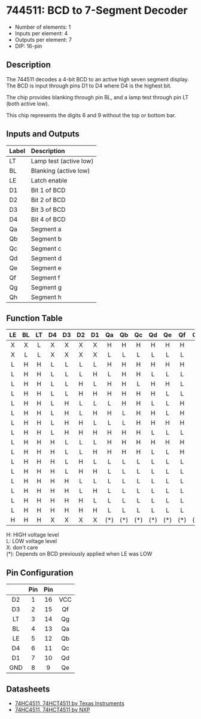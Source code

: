 # 744511: BCD to 7-Segment Decoder

- Number of elements: 1
- Inputs per element: 4
- Outputs per element: 7
- DIP: 16-pin

## Description

The 744511 decodes a 4-bit BCD to an active high seven segment display. The BCD is input through pins D1 to D4 where D4 is the highest bit.

The chip provides blanking through pin BL, and a lamp test through pin LT (both active low).

This chip represents the digits 6 and 9 without the top or bottom bar.

## Inputs and Outputs

| Label | Description                  |
|:----- |:---------------------------- |
| LT    | Lamp test (active low)       |
| BL    | Blanking (active low)        |
| LE    | Latch enable                 |
| D1    | Bit 1 of BCD                 |
| D2    | Bit 2 of BCD                 |
| D3    | Bit 3 of BCD                 |
| D4    | Bit 4 of BCD                 |
| Qa    | Segment a                    |
| Qb    | Segment b                    |
| Qc    | Segment c                    |
| Qd    | Segment d                    |
| Qe    | Segment e                    |
| Qf    | Segment f                    |
| Qg    | Segment g                    |
| Qh    | Segment h                    |

## Function  Table

| LE  | BL  | LT  | D4 | D3 | D2 | D1 | Qa  | Qb  | Qc  | Qd  | Qe  | Qf  | Qg  | Display |
|:---:|:---:|:---:|:--:|:--:|:--:|:--:|:---:|:---:|:---:|:---:|:---:|:---:|:---:|:-------:|
| X   | X   | L   | X  | X  | X  | X  | H   | H   | H   | H   | H   | H   | H   | 8       |
| X   | L   | L   | X  | X  | X  | X  | L   | L   | L   | L   | L   | L   | L   | Blank   |
| L   | H   | H   | L  | L  | L  | L  | H   | H   | H   | H   | H   | H   | L   | 0       |
| L   | H   | H   | L  | L  | L  | H  | L   | H   | H   | L   | L   | L   | L   | 1       |
| L   | H   | H   | L  | L  | H  | L  | H   | H   | L   | H   | H   | L   | H   | 2       |
| L   | H   | H   | L  | L  | H  | H  | H   | H   | H   | H   | L   | L   | H   | 3       |
| L   | H   | H   | L  | H  | L  | L  | L   | H   | H   | L   | L   | H   | H   | 4       |
| L   | H   | H   | L  | H  | L  | H  | H   | L   | H   | H   | L   | H   | H   | 5       |
| L   | H   | H   | L  | H  | H  | L  | L   | L   | H   | H   | H   | H   | H   | 6       |
| L   | H   | H   | L  | H  | H  | H  | H   | H   | H   | L   | L   | L   | L   | 7       |
| L   | H   | H   | H  | L  | L  | L  | H   | H   | H   | H   | H   | H   | H   | 8       |
| L   | H   | H   | H  | L  | L  | H  | H   | H   | H   | L   | L   | H   | H   | 9       |
| L   | H   | H   | H  | L  | H  | L  | L   | L   | L   | L   | L   | L   | L   | Blank   |
| L   | H   | H   | H  | L  | H  | H  | L   | L   | L   | L   | L   | L   | L   | Blank   |
| L   | H   | H   | H  | H  | L  | L  | L   | L   | L   | L   | L   | L   | L   | Blank   |
| L   | H   | H   | H  | H  | L  | H  | L   | L   | L   | L   | L   | L   | L   | Blank   |
| L   | H   | H   | H  | H  | H  | L  | L   | L   | L   | L   | L   | L   | L   | Blank   |
| L   | H   | H   | H  | H  | H  | H  | L   | L   | L   | L   | L   | L   | L   | Blank   |
| H   | H   | H   | X  | X  | X  | X  | (*) | (*) | (*) | (*) | (*) | (*) | (*) | (*)     |

H: HIGH voltage level  
L: LOW voltage level  
X: don't care  
(*): Depends on BCD previously applied when LE was LOW

## Pin Configuration

|     | Pin | Pin |     |
|:---:|:---:|:---:|:---:|
| D2  |   1 |  16 | VCC |
| D3  |   2 |  15 | Qf  |
| LT  |   3 |  14 | Qg  |
| BL  |   4 |  13 | Qa  |
| LE  |   5 |  12 | Qb  |
| D4  |   6 |  11 | Qc  |
| D1  |   7 |  10 | Qd  |
| GND |   8 |   9 | Qe  |

## Datasheets

- [74HC4511, 74HCT4511 by Texas Instruments](http://www.ti.com.cn/cn/lit/ds/symlink/cd54hc4511.pdf)
- [74HC4511, 74HCT4511 by NXP](http://www.nxp.com/documents/data_sheet/74HC_HCT4511_CNV.pdf)

